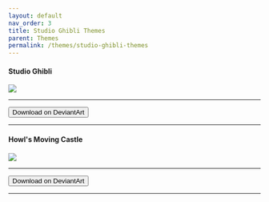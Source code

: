 ```yaml
---
layout: default
nav_order: 3
title: Studio Ghibli Themes
parent: Themes
permalink: /themes/studio-ghibli-themes
---
```

<div class="theme-gallery">
<h4>Studio Ghibli</h4>
<img src="https://images-wixmp-ed30a86b8c4ca887773594c2.wixmp.com/i/836bd001-fc1e-41ac-8fce-917bee5d1f0e/dio7nnc-6098ba2b-d3be-416f-ad85-7edbbb248d87.png/v1/fill/w_1174,h_522,q_80,strp/studio_ghibli_theme_by_og_nimbi_dio7nnc-fullview.jpg" />
<hr />
<a href="https://www.deviantart.com/og-nimbi/art/Studio-Ghibli-Theme-1129059192" target="_blank">
  <button type="button" name="button" class="btn">Download on DeviantArt</button></a>
<hr />
  
<h4>Howl's Moving Castle</h4>
<img src="https://images-wixmp-ed30a86b8c4ca887773594c2.wixmp.com/i/836bd001-fc1e-41ac-8fce-917bee5d1f0e/dio7w97-541f9b72-62e9-42f4-b6e9-9ad2b012ee58.png/v1/fill/w_1200,h_509,q_80,strp/howl_s_moving_castle_theme_by_og_nimbi_dio7w97-fullview.jpg" />
<hr />
<a href="https://www.deviantart.com/og-nimbi/art/Howl-s-Moving-Castle-Theme-1129070347" target="_blank">
  <button type="button" name="button" class="btn">Download on DeviantArt</button></a>
<hr />
</div>
